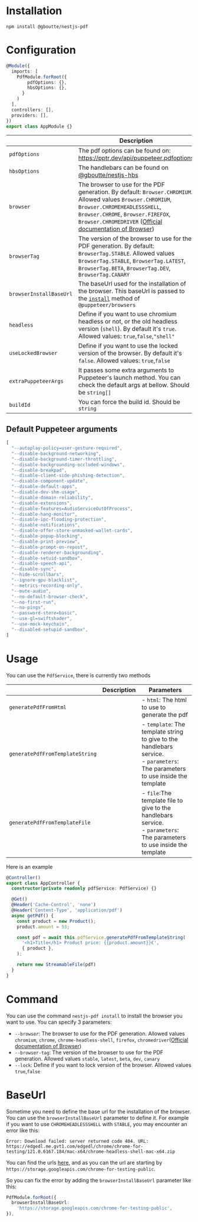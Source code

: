 # Installation

```shell
npm install @gboutte/nestjs-pdf
```

# Configuration

```ts
@Module({
  imports: [
    PdfModule.forRoot({
        pdfOptions: {},
        hbsOptions: {},
      }
    )
  ],
  controllers: [],
  providers: [],
})
export class AppModule {}
```
|                    | Description                                                                                                                                                                                                                                                                                    |
|--------------------|------------------------------------------------------------------------------------------------------------------------------------------------------------------------------------------------------------------------------------------------------------------------------------------------|
| `pdfOptions`       | The pdf options can be found on: https://pptr.dev/api/puppeteer.pdfoptions                                                                                                                                                                                                                     |
| `hbsOptions`       | The handlebars can be found on [@gboutte/nestjs-hbs](https://github.com/gboutte/nestjs-hbs)                                                                                                                                                                                                    |                                         |
| `browser` | The browser to use for the PDF generation. By default: `Browser.CHROMIUM`. Allowed values `Browser.CHROMIUM`, `Browser.CHROMEHEADLESSSHELL`, `Browser.CHROME`, `Browser.FIREFOX`, `Browser.CHROMEDRIVER` ([Official documentation of Browser](https://pptr.dev/browsers-api/browsers.browser)) |
| `browserTag` | The version of the browser to use for the PDF generation. By default: `BrowserTag.STABLE`. Allowed values `BrowserTag.STABLE`, `BrowserTag.LATEST`, `BrowserTag.BETA`, `BrowserTag.DEV`, `BrowserTag.CANARY`                                                                                   |
| `browserInstallBaseUrl` | The baseUrl used for the installation of the browser. This baseUrl is passed to the [`install`](https://pptr.dev/browsers-api/browsers.install) method of `@puppeteer/browsers`                                                                                                                |
| `headless`         | Define if you want to use chromium headless or not, or the old headless version (`shell`). By default it's `true`. Allowed values: `true`,`false`,`"shell"`                                                                                                                                      |
| `useLockedBrowser`         | Define if you want to use the locked version of the browser. By default it's `false`. Allowed values: `true`,`false`                                                                                                                                                                           |
| `extraPuppeteerArgs`         | It passes some extra arguments to Puppeteer's launch method. You can check the default args at bellow. Should be `string[]`                                                                                                                                                                    |
| `buildId`         | You can force the build id. Should be `string`                                                                                                                                                                                                                                                 |


## Default Puppeteer arguments

```ts
[
  "--autoplay-policy=user-gesture-required",
  "--disable-background-networking",
  "--disable-background-timer-throttling",
  "--disable-backgrounding-occluded-windows",
  "--disable-breakpad",
  "--disable-client-side-phishing-detection",
  "--disable-component-update",
  "--disable-default-apps",
  "--disable-dev-shm-usage",
  "--disable-domain-reliability",
  "--disable-extensions",
  "--disable-features=AudioServiceOutOfProcess",
  "--disable-hang-monitor",
  "--disable-ipc-flooding-protection",
  "--disable-notifications",
  "--disable-offer-store-unmasked-wallet-cards",
  "--disable-popup-blocking",
  "--disable-print-preview",
  "--disable-prompt-on-repost",
  "--disable-renderer-backgrounding",
  "--disable-setuid-sandbox",
  "--disable-speech-api",
  "--disable-sync",
  "--hide-scrollbars",
  "--ignore-gpu-blacklist",
  "--metrics-recording-only",
  "--mute-audio",
  "--no-default-browser-check",
  "--no-first-run",
  "--no-pings",
  "--password-store=basic",
  "--use-gl=swiftshader",
  "--use-mock-keychain",
  "--disabled-setupid-sandbox",
]
```

# Usage



You can use the `PdfService`, there is currently two methods

|            | Description                                                                                                                      | Parameters                                                                                                          |
|------------|----------------------------------------------------------------------------------------------------------------------------------|---------------------------------------------------------------------------------------------------------------------|
| `generatePdfFromHtml` | | - `html`: The html to use to generate the pdf|
| `generatePdfFromTemplateString` | | - `template`: The template string to give to the handlebars service.<br>- `parameters`: The parameters to use inside the template|
| `generatePdfFromTemplateFile` | |- `file`:The template file to give to the handlebars service. <br>- `parameters`: The parameters to use inside the template|

Here is an example 
```ts
@Controller()
export class AppController {
  constructor(private readonly pdfService: PdfService) {}

  @Get()
  @Header('Cache-Control', 'none')
  @Header('Content-Type', 'application/pdf')
  async getPdf() {
    const product = new Product();
    product.amount = 53;

    const pdf = await this.pdfService.generatePdfFromTemplateString(
      '<h1>Title</h1> Product price: {{product.amount}}€',
      { product },
    );

    return new StreamableFile(pdf)
  }
}
```

# Command

You can use the command `nestjs-pdf install` to install the browser you want to use.
You can specify 3 parameters:
- `--browser`: The browser to use for the PDF generation. Allowed values `chromium`, `chrome`, `chrome-headless-shell`, `firefox`, `chromedriver`([Official documentation of Browser](https://pptr.dev/browsers-api/browsers.browser))
- `--browser-tag`: The version of the browser to use for the PDF generation. Allowed values `stable`, `latest`, `beta`, `dev`, `canary`
- `--lock`: Define if you want to lock version of the browser. Allowed values `true`,`false`

# BaseUrl

Sometime you need to define the base url for the installation of the browser. You can use the `browserInstallBaseUrl` parameter to define it.
For example if you want to use `CHROMEHEADLESSSHELL` with `STABLE`, you may encounter an error like this:
```
Error: Download failed: server returned code 404. URL: https://edgedl.me.gvt1.com/edgedl/chrome/chrome-for-testing/121.0.6167.184/mac-x64/chrome-headless-shell-mac-x64.zip
```
You can find the urls [here](https://googlechromelabs.github.io/chrome-for-testing/), and as you can the url are starting by `https://storage.googleapis.com/chrome-for-testing-public`.

So you can fix the error by adding the `browserInstallBaseUrl` parameter like this:
```ts
PdfModule.forRoot({
  browserInstallBaseUrl:
    'https://storage.googleapis.com/chrome-for-testing-public',
}),
```
